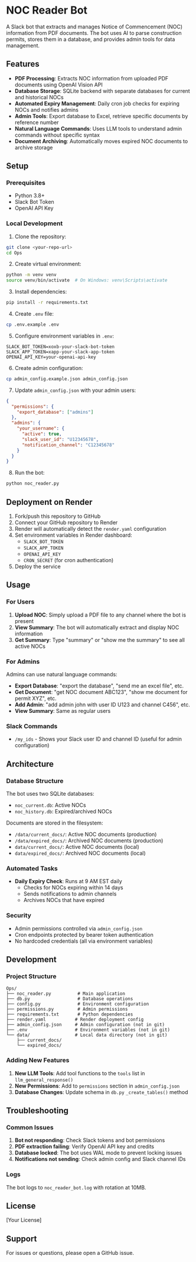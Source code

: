 # NOC Reader Bot

A Slack bot that extracts and manages Notice of Commencement (NOC) information from PDF documents. The bot uses AI to parse construction permits, stores them in a database, and provides admin tools for data management.

## Features

- **PDF Processing**: Extracts NOC information from uploaded PDF documents using OpenAI Vision API
- **Database Storage**: SQLite backend with separate databases for current and historical NOCs
- **Automated Expiry Management**: Daily cron job checks for expiring NOCs and notifies admins
- **Admin Tools**: Export database to Excel, retrieve specific documents by reference number
- **Natural Language Commands**: Uses LLM tools to understand admin commands without specific syntax
- **Document Archiving**: Automatically moves expired NOC documents to archive storage

## Setup

### Prerequisites

- Python 3.8+
- Slack Bot Token
- OpenAI API Key

### Local Development

1. Clone the repository:
```bash
git clone <your-repo-url>
cd Ops
```

2. Create virtual environment:
```bash
python -m venv venv
source venv/bin/activate  # On Windows: venv\Scripts\activate
```

3. Install dependencies:
```bash
pip install -r requirements.txt
```

4. Create `.env` file:
```bash
cp .env.example .env
```

5. Configure environment variables in `.env`:
```
SLACK_BOT_TOKEN=xoxb-your-slack-bot-token
SLACK_APP_TOKEN=xapp-your-slack-app-token
OPENAI_API_KEY=your-openai-api-key
```

6. Create admin configuration:
```bash
cp admin_config.example.json admin_config.json
```

7. Update `admin_config.json` with your admin users:
```json
{
  "permissions": {
    "export_database": ["admins"]
  },
  "admins": {
    "your_username": {
      "active": true,
      "slack_user_id": "U12345678",
      "notification_channel": "C12345678"
    }
  }
}
```

8. Run the bot:
```bash
python noc_reader.py
```

## Deployment on Render

1. Fork/push this repository to GitHub
2. Connect your GitHub repository to Render
3. Render will automatically detect the `render.yaml` configuration
4. Set environment variables in Render dashboard:
   - `SLACK_BOT_TOKEN`
   - `SLACK_APP_TOKEN`
   - `OPENAI_API_KEY`
   - `CRON_SECRET` (for cron authentication)
5. Deploy the service

## Usage

### For Users

1. **Upload NOC**: Simply upload a PDF file to any channel where the bot is present
2. **View Summary**: The bot will automatically extract and display NOC information
3. **Get Summary**: Type "summary" or "show me the summary" to see all active NOCs

### For Admins

Admins can use natural language commands:

- **Export Database**: "export the database", "send me an excel file", etc.
- **Get Document**: "get NOC document ABC123", "show me document for permit XYZ", etc.
- **Add Admin**: "add admin john with user ID U123 and channel C456", etc.
- **View Summary**: Same as regular users

### Slack Commands

- `/my_ids` - Shows your Slack user ID and channel ID (useful for admin configuration)

## Architecture

### Database Structure

The bot uses two SQLite databases:
- `noc_current.db`: Active NOCs
- `noc_history.db`: Expired/archived NOCs

Documents are stored in the filesystem:
- `/data/current_docs/`: Active NOC documents (production)
- `/data/expired_docs/`: Archived NOC documents (production)
- `data/current_docs/`: Active NOC documents (local)
- `data/expired_docs/`: Archived NOC documents (local)

### Automated Tasks

- **Daily Expiry Check**: Runs at 9 AM EST daily
  - Checks for NOCs expiring within 14 days
  - Sends notifications to admin channels
  - Archives NOCs that have expired

### Security

- Admin permissions controlled via `admin_config.json`
- Cron endpoints protected by bearer token authentication
- No hardcoded credentials (all via environment variables)

## Development

### Project Structure

```
Ops/
├── noc_reader.py          # Main application
├── db.py                  # Database operations
├── config.py              # Environment configuration
├── permissions.py         # Admin permissions
├── requirements.txt       # Python dependencies
├── render.yaml           # Render deployment config
├── admin_config.json     # Admin configuration (not in git)
├── .env                  # Environment variables (not in git)
└── data/                 # Local data directory (not in git)
    ├── current_docs/
    └── expired_docs/
```

### Adding New Features

1. **New LLM Tools**: Add tool functions to the `tools` list in `llm_general_response()`
2. **New Permissions**: Add to `permissions` section in `admin_config.json`
3. **Database Changes**: Update schema in `db.py` `_create_tables()` method

## Troubleshooting

### Common Issues

1. **Bot not responding**: Check Slack tokens and bot permissions
2. **PDF extraction failing**: Verify OpenAI API key and credits
3. **Database locked**: The bot uses WAL mode to prevent locking issues
4. **Notifications not sending**: Check admin config and Slack channel IDs

### Logs

The bot logs to `noc_reader_bot.log` with rotation at 10MB.

## License

[Your License]

## Support

For issues or questions, please open a GitHub issue.
